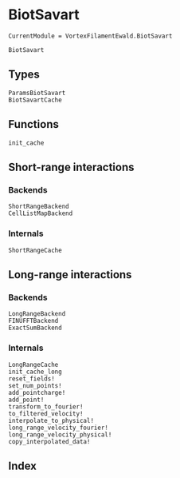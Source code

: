 # BiotSavart

```@meta
CurrentModule = VortexFilamentEwald.BiotSavart
```

```@docs
BiotSavart
```

## Types

```@docs
ParamsBiotSavart
BiotSavartCache
```

## Functions

```@docs
init_cache
```

## Short-range interactions

### Backends

```@docs
ShortRangeBackend
CellListMapBackend
```

### Internals

```@docs
ShortRangeCache
```

## Long-range interactions

### Backends

```@docs
LongRangeBackend
FINUFFTBackend
ExactSumBackend
```

### Internals

```@docs
LongRangeCache
init_cache_long
reset_fields!
set_num_points!
add_pointcharge!
add_point!
transform_to_fourier!
to_filtered_velocity!
interpolate_to_physical!
long_range_velocity_fourier!
long_range_velocity_physical!
copy_interpolated_data!
```

## Index

```@index
```
